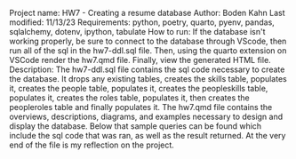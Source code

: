 Project name: HW7 - Creating a resume database
Author: Boden Kahn
Last modified: 11/13/23
Requirements: python, poetry, quarto, pyenv, pandas, sqlalchemy, dotenv, ipython, tabulate
How to run: If the database isn't working properly, be sure to connect to the database through VScode, then run all of the sql in the hw7-ddl.sql file. Then, using the quarto extension on VSCode render the hw7.qmd file. Finally, view the generated HTML file.
Description: The hw7-ddl.sql file contains the sql code necessary to create the database. It drops any existing tables, creates the skills table, populates it, creates the people table, populates it, creates the peopleskills table, populates it, creates the roles table, populates it, then creates the peopleroles table and finally populates it. The hw7.qmd file contains the overviews, descriptions, diagrams, and examples necessary to design and display the database. Below that sample queries can be found which include the sql code that was ran, as well as the result returned. At the very end of the file is my reflection on the project.